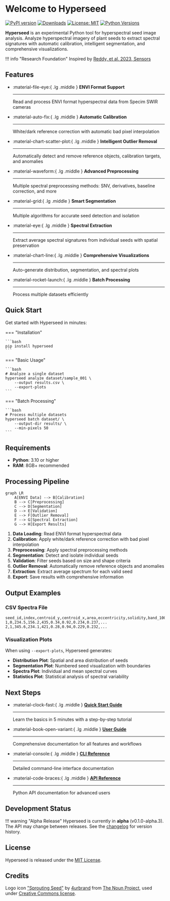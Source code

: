 # Welcome to Hyperseed

[![PyPI version](https://badge.fury.io/py/hyperseed.svg)](https://badge.fury.io/py/hyperseed)
[![Downloads](https://pepy.tech/badge/hyperseed)](https://pepy.tech/project/hyperseed)
[![License: MIT](https://img.shields.io/badge/License-MIT-yellow.svg)](https://opensource.org/licenses/MIT)
[![Python Versions](https://img.shields.io/pypi/pyversions/hyperseed.svg)](https://pypi.org/project/hyperseed/)

**Hyperseed** is an experimental Python tool for hyperspectral seed image analysis. Analyze hyperspectral imagery of plant seeds to extract spectral signatures with automatic calibration, intelligent segmentation, and comprehensive visualizations.

!!! info "Research Foundation"
    Inspired by [Reddy, et al. 2023, Sensors](https://pmc.ncbi.nlm.nih.gov/articles/PMC9961513/)

## Features

<div class="grid cards" markdown>

-   :material-file-eye:{ .lg .middle } **ENVI Format Support**

    ---

    Read and process ENVI format hyperspectral data from Specim SWIR cameras

-   :material-auto-fix:{ .lg .middle } **Automatic Calibration**

    ---

    White/dark reference correction with automatic bad pixel interpolation

-   :material-chart-scatter-plot:{ .lg .middle } **Intelligent Outlier Removal**

    ---

    Automatically detect and remove reference objects, calibration targets, and anomalies

-   :material-waveform:{ .lg .middle } **Advanced Preprocessing**

    ---

    Multiple spectral preprocessing methods: SNV, derivatives, baseline correction, and more

-   :material-grid:{ .lg .middle } **Smart Segmentation**

    ---

    Multiple algorithms for accurate seed detection and isolation

-   :material-eye:{ .lg .middle } **Spectral Extraction**

    ---

    Extract average spectral signatures from individual seeds with spatial preservation

-   :material-chart-line:{ .lg .middle } **Comprehensive Visualizations**

    ---

    Auto-generate distribution, segmentation, and spectral plots

-   :material-rocket-launch:{ .lg .middle } **Batch Processing**

    ---

    Process multiple datasets efficiently

</div>

## Quick Start

Get started with Hyperseed in minutes:

=== "Installation"

    ```bash
    pip install hyperseed
    ```

=== "Basic Usage"

    ```bash
    # Analyze a single dataset
    hyperseed analyze dataset/sample_001 \
        --output results.csv \
        --export-plots
    ```

=== "Batch Processing"

    ```bash
    # Process multiple datasets
    hyperseed batch dataset/ \
        --output-dir results/ \
        --min-pixels 50
    ```

## Requirements

- **Python**: 3.10 or higher
- **RAM**: 8GB+ recommended

## Processing Pipeline

```mermaid
graph LR
    A[ENVI Data] --> B[Calibration]
    B --> C[Preprocessing]
    C --> D[Segmentation]
    D --> E[Validation]
    E --> F[Outlier Removal]
    F --> G[Spectral Extraction]
    G --> H[Export Results]
```

1. **Data Loading**: Read ENVI format hyperspectral data
2. **Calibration**: Apply white/dark reference correction with bad pixel interpolation
3. **Preprocessing**: Apply spectral preprocessing methods
4. **Segmentation**: Detect and isolate individual seeds
5. **Validation**: Filter seeds based on size and shape criteria
6. **Outlier Removal**: Automatically remove reference objects and anomalies
7. **Extraction**: Extract average spectrum for each valid seed
8. **Export**: Save results with comprehensive information

## Output Examples

### CSV Spectra File
```csv
seed_id,index,centroid_y,centroid_x,area,eccentricity,solidity,band_1000nm,band_1005nm,...
1,0,234.5,156.2,435,0.34,0.92,0.234,0.237,...
2,1,345.6,234.1,421,0.28,0.94,0.229,0.232,...
```

### Visualization Plots

When using `--export-plots`, Hyperseed generates:

- **Distribution Plot**: Spatial and area distribution of seeds
- **Segmentation Plot**: Numbered seed visualization with boundaries
- **Spectra Plot**: Individual and mean spectral curves
- **Statistics Plot**: Statistical analysis of spectral variability

## Next Steps

<div class="grid cards" markdown>

-   :material-clock-fast:{ .lg .middle } **[Quick Start Guide](getting-started/quick-start.md)**

    ---

    Learn the basics in 5 minutes with a step-by-step tutorial

-   :material-book-open-variant:{ .lg .middle } **[User Guide](user-guide/index.md)**

    ---

    Comprehensive documentation for all features and workflows

-   :material-console:{ .lg .middle } **[CLI Reference](cli-reference/index.md)**

    ---

    Detailed command-line interface documentation

-   :material-code-braces:{ .lg .middle } **[API Reference](api-reference/index.md)**

    ---

    Python API documentation for advanced users

</div>

## Development Status

!!! warning "Alpha Release"
    Hyperseed is currently in **alpha** (v0.1.0-alpha.3). The API may change between releases. See the [changelog](about/changelog.md) for version history.

## License

Hyperseed is released under the [MIT License](about/license.md).

## Credits

Logo icon ["Sprouting Seed"](https://thenounproject.com/icon/sprouting-seed-5803652/) by [4urbrand](https://thenounproject.com/4urbrand/) from [The Noun Project](https://thenounproject.com/), used under [Creative Commons license](https://creativecommons.org/licenses/by/3.0/).
